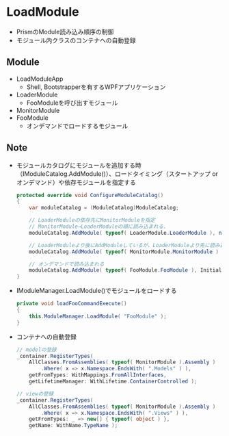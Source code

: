 # LoadModule

- PrismのModule読み込み順序の制御
- モジュール内クラスのコンテナへの自動登録

## Module

- LoadModuleApp
    - Shell, Bootstrapperを有するWPFアプリケーション
- LoaderModule
    - FooModuleを呼び出すモジュール
- MonitorModule
- FooModule
    - オンデマンドでロードするモジュール

## Note

- モジュールカタログにモジュールを追加する時（IModuleCatalog.AddModule()）、ロードタイミング（スタートアップ or オンデマンド）や依存モジュールを指定する

    ```cs
    protected override void ConfigureModuleCatalog()
    {
        var moduleCatalog = (ModuleCatalog)ModuleCatalog;

        // LoaderModuleの依存先にMonitorModuleを指定
        // MonitorModule→LoaderModuleの順に読み込まれる.
        moduleCatalog.AddModule( typeof( LoaderModule.LoaderModule ), nameof( MonitorModule.MonitorModule ) );

        // LoaderModuleより後にAddModuleしているが、LoaderModuleより先に読み込まれる
        moduleCatalog.AddModule( typeof( MonitorModule.MonitorModule ) );

        // オンデマンドで読み込まれる
        moduleCatalog.AddModule( typeof( FooModule.FooModule ), InitializationMode.OnDemand );
    }
    ```

- IModuleManager.LoadModule()でモジュールをロードする

    ```cs
    private void loadFooCommandExecute()
    {
        this.ModuleManager.LoadModule( "FooModule" );
    }
    ```

- コンテナへの自動登録

    ```cs
    // modelの登録
    _container.RegisterTypes(
        AllClasses.FromAssemblies( typeof( MonitorModule ).Assembly )
            .Where( x => x.Namespace.EndsWith( ".Models" ) ),
        getFromTypes: WithMappings.FromAllInterfaces,
        getLifetimeManager: WithLifetime.ContainerControlled );

    // viewの登録
    _container.RegisterTypes(
        AllClasses.FromAssemblies( typeof( MonitorModule ).Assembly )
            .Where( x => x.Namespace.EndsWith( ".Views" ) ),
        getFromTypes: _ => new[] { typeof( object ) },
        getName: WithName.TypeName );
    ```
